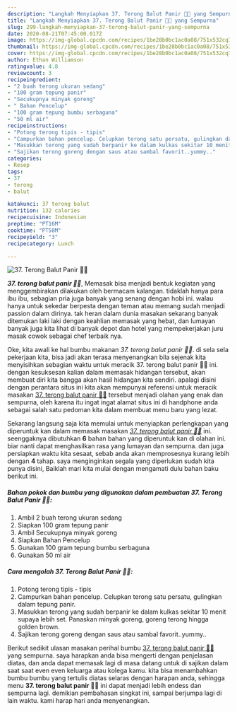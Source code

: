 ```yaml
---
description: "Langkah Menyiapkan 37. Terong Balut Panir 🍆🍆 yang Sempurna"
title: "Langkah Menyiapkan 37. Terong Balut Panir 🍆🍆 yang Sempurna"
slug: 299-langkah-menyiapkan-37-terong-balut-panir-yang-sempurna
date: 2020-08-21T07:45:00.017Z
image: https://img-global.cpcdn.com/recipes/1be28b0bc1ac0a08/751x532cq70/37-terong-balut-panir-🍆🍆-foto-resep-utama.jpg
thumbnail: https://img-global.cpcdn.com/recipes/1be28b0bc1ac0a08/751x532cq70/37-terong-balut-panir-🍆🍆-foto-resep-utama.jpg
cover: https://img-global.cpcdn.com/recipes/1be28b0bc1ac0a08/751x532cq70/37-terong-balut-panir-🍆🍆-foto-resep-utama.jpg
author: Ethan Williamson
ratingvalue: 4.8
reviewcount: 3
recipeingredient:
- "2 buah terong ukuran sedang"
- "100 gram tepung panir"
- "Secukupnya minyak goreng"
- " Bahan Pencelup"
- "100 gram tepung bumbu serbaguna"
- "50 ml air"
recipeinstructions:
- "Potong terong tipis - tipis"
- "Campurkan bahan pencelup. Celupkan terong satu persatu, gulingkan dalam tepung panir."
- "Masukkan terong yang sudah berpanir ke dalam kulkas sekitar 10 menit supaya lebih set. Panaskan minyak goreng, goreng terong hingga golden brown."
- "Sajikan terong goreng dengan saus atau sambal favorit..yummy.."
categories:
- Resep
tags:
- 37
- terong
- balut

katakunci: 37 terong balut 
nutrition: 132 calories
recipecuisine: Indonesian
preptime: "PT16M"
cooktime: "PT58M"
recipeyield: "3"
recipecategory: Lunch

---
```



![37. Terong Balut Panir 🍆🍆](https://img-global.cpcdn.com/recipes/1be28b0bc1ac0a08/751x532cq70/37-terong-balut-panir-🍆🍆-foto-resep-utama.jpg)

<b><i>37. terong balut panir 🍆🍆</i></b>, Memasak bisa menjadi bentuk kegiatan yang menggembirakan dilakukan oleh bermacam kalangan. tidaklah hanya para ibu ibu, sebagian pria juga banyak yang senang dengan hobi ini. walau hanya untuk sekedar berpesta dengan teman atau memang sudah menjadi passion dalam dirinya. tak heran dalam dunia masakan sekarang banyak ditemukan laki laki dengan keahlian memasak yang hebat, dan lumayan banyak juga kita lihat di banyak depot dan hotel yang mempekerjakan juru masak cowok sebagai chef terbaik nya.



Oke, kita awali ke hal bumbu makanan <i>37. terong balut panir 🍆🍆</i>. di sela sela pekerjaan kita, bisa jadi akan terasa menyenangkan bila sejenak kita menyisihkan sebagian waktu untuk meracik 37. terong balut panir 🍆🍆 ini. dengan kesuksesan kalian dalam memasak hidangan tersebut, akan membuat diri kita bangga akan hasil hidangan kita sendiri. apalagi disini dengan perantara situs ini kita akan mempunyai referensi untuk meracik masakan <u>37. terong balut panir 🍆🍆</u> tersebut menjadi olahan yang enak dan sempurna, oleh karena itu ingat ingat alamat situs ini di handphone anda sebagai salah satu pedoman kita dalam membuat menu baru yang lezat.


Sekarang langsung saja kita memulai untuk menyiapkan perlengkapan yang diperuntuk kan dalam memasak masakan <u><i>37. terong balut panir 🍆🍆</i></u> ini. seenggaknya dibutuhkan <b>6</b> bahan bahan yang diperuntuk kan di olahan ini. biar nanti dapat menghasilkan rasa yang lumayan dan sempurna. dan juga persiapkan waktu kita sesaat, sebab anda akan memprosesnya kurang lebih dengan <b>4</b> tahap. saya menginginkan segala yang diperlukan sudah kita punya disini, Baiklah mari kita mulai dengan mengamati dulu bahan baku berikut ini.

<!--inarticleads1-->

##### Bahan pokok dan bumbu yang digunakan dalam pembuatan 37. Terong Balut Panir 🍆🍆:

1. Ambil 2 buah terong ukuran sedang
1. Siapkan 100 gram tepung panir
1. Ambil Secukupnya minyak goreng
1. Siapkan  Bahan Pencelup
1. Gunakan 100 gram tepung bumbu serbaguna
1. Gunakan 50 ml air




<!--inarticleads2-->

##### Cara mengolah 37. Terong Balut Panir 🍆🍆:

1. Potong terong tipis - tipis
1. Campurkan bahan pencelup. Celupkan terong satu persatu, gulingkan dalam tepung panir.
1. Masukkan terong yang sudah berpanir ke dalam kulkas sekitar 10 menit supaya lebih set. Panaskan minyak goreng, goreng terong hingga golden brown.
1. Sajikan terong goreng dengan saus atau sambal favorit..yummy..




Berikut sedikit ulasan masakan perihal bumbu <u>37. terong balut panir 🍆🍆</u> yang sempurna. saya harapkan anda bisa mengerti dengan penjelasan diatas, dan anda dapat memasak lagi di masa datang untuk di sajikan dalam saat saat even even keluarga atau kolega kamu. kita bisa menambahkan bumbu bumbu yang tertulis diatas selaras dengan harapan anda, sehingga menu <b>37. terong balut panir 🍆🍆</b> ini dapat menjadi lebih endess dan sempurna lagi. demikian pembahasan singkat ini, sampai berjumpa lagi di lain waktu. kami harap hari anda menyenangkan.

